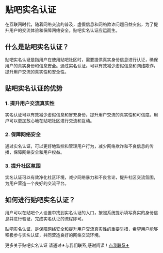 # 贴吧实名认证

在互联网时代，随着网络交流的普及，虚假信息和网络欺诈问题日益突出，为了提升用户的交流体验和保障网络安全，贴吧实名认证应运而生。

## 什么是贴吧实名认证？

贴吧实名认证是指用户在使用贴吧社区时，需要提供真实身份信息进行认证，确保用户的真实身份和信息安全。通过实名认证，可以有效减少虚假信息和网络欺诈，提升用户交流的真实性和安全性。

## 贴吧实名认证的优势

### 1. 提升用户交流真实性

实名认证可以有效减少虚假信息和冒充身份，提升用户交流的真实性和可信度。用户可以更加放心地在贴吧社区进行交流和互动。

### 2. 保障网络安全

通过实名认证，可以更好地监控和管理用户行为，减少网络欺诈和不良信息的传播，保障网络安全和用户权益。

### 3. 提升社区氛围

实名认证可以有效净化社区环境，减少网络暴力和不良言论，提升社区交流氛围，为用户营造一个良好的交流平台。

## 如何进行贴吧实名认证？

用户可以在贴吧个人设置中找到实名认证的入口，按照系统提示填写真实的身份信息并进行验证，完成实名认证的流程即可。

贴吧实名认证，是保障网络安全和提升用户交流真实性的重要举措，希望用户能够积极参与实名认证，共同营造良好的网络交流环境。

更多关于贴吧实名认证 请通过✈与我们联系,感谢阅读！[点我联系✈](https://plus.k02.cc)